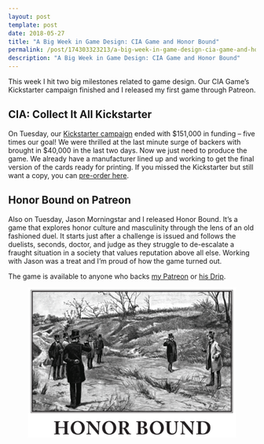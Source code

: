 ```yaml
---
layout: post
template: post
date: 2018-05-27
title: "A Big Week in Game Design: CIA Game and Honor Bound"
permalink: /post/174303323213/a-big-week-in-game-design-cia-game-and-honor
description: "A Big Week in Game Design: CIA Game and Honor Bound"
---
```

<p>This week I hit two big milestones related to game design. Our CIA Game’s Kickstarter campaign finished and I released my first game through Patreon.</p><h2>CIA: Collect It All Kickstarter</h2><p>On Tuesday, our <a href="https://www.kickstarter.com/projects/mmasnick/cia-collect-it-all">Kickstarter campaign</a> ended with $151,000 in funding – five times our goal! We were thrilled at the last minute surge of backers with brought in $40,000 in the last two days. Now we just need to produce the game. We already have a manufacturer lined up and working to get the final version of the cards ready for printing. If you missed the Kickstarter but still want a copy, you can <a href="https://www.techdirt.com/ciagame">pre-order here</a>.</p><h2>Honor Bound on Patreon</h2><p>Also on Tuesday, Jason Morningstar and I released Honor Bound. It’s a game that explores honor culture and masculinity through the lens of an old fashioned duel. It starts just after a challenge is issued and follows the duelists, seconds, doctor, and judge as they struggle to de-escalate a fraught situation in a society that values reputation above all else. Working with Jason was a treat and I’m proud of how the game turned out.</p><p>The game is available to anyone who backs <a href="https://www.patreon.com/randylubin">my Patreon</a> or <a href="https://d.rip/bullypulpitgames">his Drip</a>.</p><figure class="tmblr-full" data-orig-height="992" data-orig-width="1374"><img src="/images/0ad642849f2d1832d21e16e1ca0964370cf7661f2a82dea6f8125817b3f9106e.png" data-orig-height="992" data-orig-width="1374"></figure>
